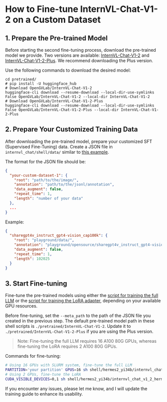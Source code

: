 # How to Fine-tune InternVL-Chat-V1-2 on a Custom Dataset

## 1. Prepare the Pre-trained Model

Before starting the second fine-tuning process, download the pre-trained model we provide. Two versions are available: [InternVL-Chat-V1-2](https://huggingface.co/OpenGVLab/InternVL-Chat-V1-2) and [InternVL-Chat-V1-2-Plus](https://huggingface.co/OpenGVLab/InternVL-Chat-V1-2-Plus). We recommend downloading the Plus version.

Use the following commands to download the desired model:

```shell
cd pretrained/
# pip install -U huggingface_hub
# Download OpenGVLab/InternVL-Chat-V1-2
huggingface-cli download --resume-download --local-dir-use-symlinks False OpenGVLab/InternVL-Chat-V1-2 --local-dir InternVL-Chat-V1-2
# Download OpenGVLab/InternVL-Chat-V1-2-Plus
huggingface-cli download --resume-download --local-dir-use-symlinks False OpenGVLab/InternVL-Chat-V1-2-Plus --local-dir InternVL-Chat-V1-2-Plus
```

## 2. Prepare Your Customized Training Data

After downloading the pre-trained model, prepare your customized SFT (Supervised Fine-Tuning) data. Create a JSON file in `internvl_chat/shell/data/` similar to [this example](./shell/data/internvl_1_2_finetune.json).

The format for the JSON file should be:

```json
{
  "your-custom-dataset-1": {
    "root": "path/to/the/image/",
    "annotation": "path/to/the/jsonl/annotation",
    "data_augment": false,
    "repeat_time": 1,
    "length": "number of your data"
  },
  ...
}
```

Example:

```json
{
  "sharegpt4v_instruct_gpt4-vision_cap100k": {
    "root": "playground/data/",
    "annotation": "playground/opensource/sharegpt4v_instruct_gpt4-vision_cap100k.jsonl",
    "data_augment": false,
    "repeat_time": 1,
    "length": 102025
  }
}
```

## 3. Start Fine-tuning

Fine-tune the pre-trained models using either the [script for training the full LLM](../internvl_chat/shell/hermes2_yi34b/internvl_chat_v1_2_hermes2_yi34b_448_res_finetune_continue.sh) or the [script for training the LoRA adapter](../internvl_chat/shell/hermes2_yi34b/internvl_chat_v1_2_hermes2_yi34b_448_res_finetune_continue_lora.sh), depending on your available GPU resources.

Before fine-tuning, set the `--meta_path` to the path of the JSON file you created in the previous step. The default pre-trained model path in these shell scripts is `./pretrained/InternVL-Chat-V1-2`. Update it to `./pretrained/InternVL-Chat-V1-2-Plus` if you are using the Plus version.

> Note: Fine-tuning the full LLM requires 16 A100 80G GPUs, whereas fine-tuning the LoRA requires 2 A100 80G GPUs.

Commands for fine-tuning:

```sh
# Using 16 GPUs with SLURM system, fine-tune the full LLM
PARTITION='your partition' GPUS=16 sh shell/hermes2_yi34b/internvl_chat_v1_2_hermes2_yi34b_448_res_finetune_continue.sh
# Using 2 GPUs, fine-tune the LoRA
CUDA_VISIBLE_DEVICES=0,1 sh shell/hermes2_yi34b/internvl_chat_v1_2_hermes2_yi34b_448_res_finetune_continue_lora.sh
```

If you encounter any issues, please let me know, and I will update the training guide to enhance its usability.
